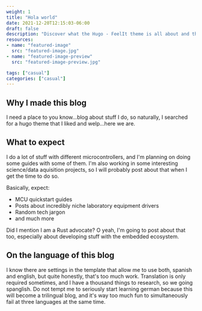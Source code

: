 ```yaml
---
weight: 1
title: "Hola world"
date: 2021-12-20T12:15:03-06:00
draft: false
description: "Discover what the Hugo - FeelIt theme is all about and the core-concepts behind it."
resources:
- name: "featured-image"
  src: "featured-image.jpg"
- name: "featured-image-preview"
  src: "featured-image-preview.jpg"

tags: ["casual"]
categories: ["casual"]
---
```


## Why I made this blog

I need a place to you know...blog about stuff I do, so naturally, I searched for a hugo theme that I liked and welp...here we are.

## What to expect

I do a lot of stuff with different microcontrollers, and I'm planning on doing some guides with some of them. I'm also working in some interesting science/data aquisition projects, so I will probably post about that when I get the time to do so. 

Basically, expect:

- MCU quickstart guides
- Posts about incredibly niche laboratory equipment drivers
- Random tech jargon
- and much more

Did I mention I am a Rust advocate? O yeah, I'm going to post about that too, especially about developing stuff with the embedded ecosystem.

## On the language of this blog

I know there are settings in the template that allow me to use both, spanish and english, but quite honestly, that's too much work. Translation is only required sometimes, and I have a thousand things to research, so we going spanglish. Do not tempt me to seriously start learning german because this will become a trilingual blog, and it's way too much fun to simultaneously fail at three languages at the same time.
